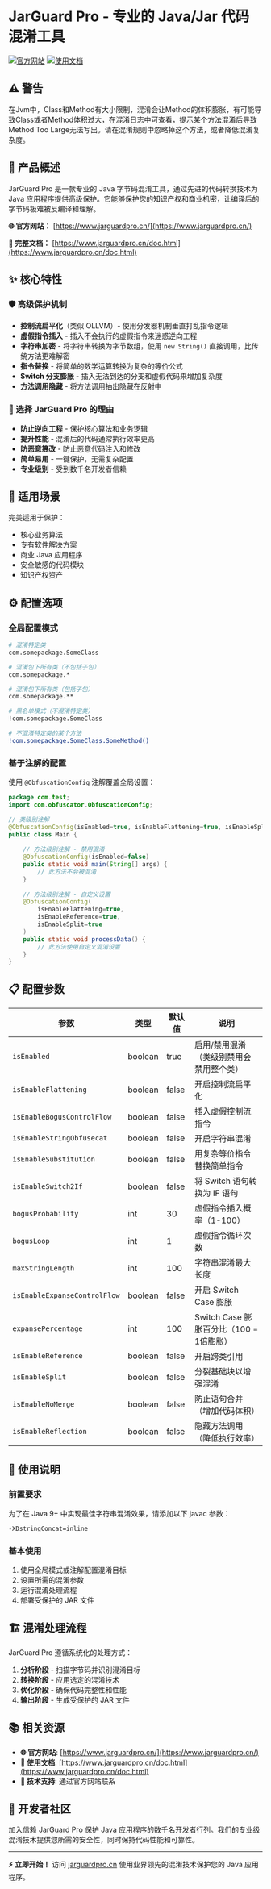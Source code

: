 # JarGuard Pro - 专业的 Java/Jar 代码混淆工具

[![官方网站](https://img.shields.io/badge/官方网站-jarguardpro.cn-blue)](https://www.jarguardpro.cn/)
[![使用文档](https://img.shields.io/badge/使用文档-可用-green)](https://www.jarguardpro.cn/doc.html)

## ⚠️ 警告
在Jvm中，Class和Method有大小限制，混淆会让Method的体积膨胀，有可能导致Class或者Method体积过大，在混淆日志中可查看，提示某个方法混淆后导致Method Too Large无法写出。请在混淆规则中忽略掉这个方法，或者降低混淆复杂度。



## 🔐 产品概述

JarGuard Pro 是一款专业的 Java 字节码混淆工具，通过先进的代码转换技术为 Java 应用程序提供高级保护。它能够保护您的知识产权和商业机密，让编译后的字节码极难被反编译和理解。

**🌐 官方网站：** [https://www.jarguardpro.cn/](https://www.jarguardpro.cn/)

**📖 完整文档：** [https://www.jarguardpro.cn/doc.html](https://www.jarguardpro.cn/doc.html)

## ✨ 核心特性

### 🛡️ 高级保护机制

- **控制流扁平化**（类似 OLLVM）- 使用分发器机制垂直打乱指令逻辑
- **虚假指令插入** - 插入不会执行的虚假指令来迷惑逆向工程
- **字符串加密** - 将字符串转换为字节数组，使用 `new String()` 直接调用，比传统方法更难解密
- **指令替换** - 将简单的数学运算转换为复杂的等价公式
- **Switch 分支膨胀** - 插入无法到达的分支和虚假代码来增加复杂度
- **方法调用隐藏** - 将方法调用抽出隐藏在反射中

### 🚀 选择 JarGuard Pro 的理由

- **防止逆向工程** - 保护核心算法和业务逻辑
- **提升性能** - 混淆后的代码通常执行效率更高
- **防恶意篡改** - 防止恶意代码注入和修改
- **简单易用** - 一键保护，无需复杂配置
- **专业级别** - 受到数千名开发者信赖

## 🎯 适用场景

完美适用于保护：
- 核心业务算法
- 专有软件解决方案
- 商业 Java 应用程序
- 安全敏感的代码模块
- 知识产权资产

## ⚙️ 配置选项

### 全局配置模式

```bash
# 混淆特定类
com.somepackage.SomeClass

# 混淆包下所有类（不包括子包）
com.somepackage.*

# 混淆包下所有类（包括子包）
com.somepackage.**

# 黑名单模式（不混淆特定类）
!com.somepackage.SomeClass

# 不混淆特定类的某个方法
!com.somepackage.SomeClass.SomeMethod()
```

### 基于注解的配置

使用 `@ObfuscationConfig` 注解覆盖全局设置：

```java
package com.test;
import com.obfuscator.ObfuscationConfig;

// 类级别注解
@ObfuscationConfig(isEnabled=true, isEnableFlattening=true, isEnableSplit=true)
public class Main {
    
    // 方法级别注解 - 禁用混淆
    @ObfuscationConfig(isEnabled=false)
    public static void main(String[] args) {
        // 此方法不会被混淆
    }
    
    // 方法级别注解 - 自定义设置
    @ObfuscationConfig(
        isEnableFlattening=true,
        isEnableReference=true,
        isEnableSplit=true
    )
    public static void processData() {
        // 此方法使用自定义混淆设置
    }
}
```

## 📋 配置参数

| 参数 | 类型 | 默认值 | 说明 |
|------|------|--------|------|
| `isEnabled` | boolean | true | 启用/禁用混淆（类级别禁用会禁用整个类） |
| `isEnableFlattening` | boolean | false | 开启控制流扁平化 |
| `isEnableBogusControlFlow` | boolean | false | 插入虚假控制流指令 |
| `isEnableStringObfusecat` | boolean | false | 开启字符串混淆 |
| `isEnableSubstitution` | boolean | false | 用复杂等价指令替换简单指令 |
| `isEnableSwitch2If` | boolean | false | 将 Switch 语句转换为 IF 语句 |
| `bogusProbability` | int | 30 | 虚假指令插入概率（1-100） |
| `bogusLoop` | int | 1 | 虚假指令循环次数 |
| `maxStringLength` | int | 100 | 字符串混淆最大长度 |
| `isEnableExpanseControlFlow` | boolean | false | 开启 Switch Case 膨胀 |
| `expansePercentage` | int | 100 | Switch Case 膨胀百分比（100 = 1倍膨胀） |
| `isEnableReference` | boolean | false | 开启跨类引用 |
| `isEnableSplit` | boolean | false | 分裂基础块以增强混淆 |
| `isEnableNoMerge` | boolean | false | 防止语句合并（增加代码体积） |
| `isEnableReflection` | boolean | false | 隐藏方法调用（降低执行效率） |

## 🔧 使用说明

### 前置要求

为了在 Java 9+ 中实现最佳字符串混淆效果，请添加以下 javac 参数：
```bash
-XDstringConcat=inline
```

### 基本使用

1. 使用全局模式或注解配置混淆目标
2. 设置所需的混淆参数
3. 运行混淆处理流程
4. 部署受保护的 JAR 文件

## 🏗️ 混淆处理流程

JarGuard Pro 遵循系统化的处理方式：

1. **分析阶段** - 扫描字节码并识别混淆目标
2. **转换阶段** - 应用选定的混淆技术
3. **优化阶段** - 确保代码完整性和性能
4. **输出阶段** - 生成受保护的 JAR 文件

## 📚 相关资源

- **🌐 官方网站**: [https://www.jarguardpro.cn/](https://www.jarguardpro.cn/)
- **📖 使用文档**: [https://www.jarguardpro.cn/doc.html](https://www.jarguardpro.cn/doc.html)
- **💬 技术支持**: 通过官方网站联系

## 🤝 开发者社区

加入信赖 JarGuard Pro 保护 Java 应用程序的数千名开发者行列。我们的专业级混淆技术提供您所需的安全性，同时保持代码性能和可靠性。

---

**⚡ 立即开始！** 访问 [jarguardpro.cn](https://www.jarguardpro.cn/) 使用业界领先的混淆技术保护您的 Java 应用程序。
